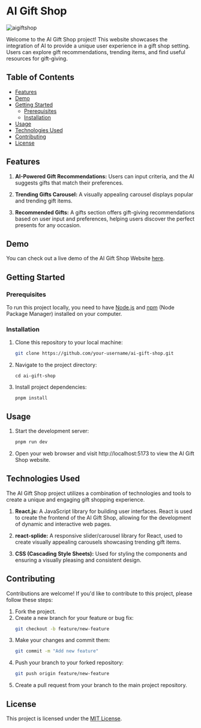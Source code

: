 # AI Gift Shop

![aigiftshop](https://github.com/Rishav1707/AI-Gift-Shop/assets/97666287/c46f81ad-1b46-445a-af44-f8d0859dc259)

Welcome to the AI Gift Shop project! This website showcases the integration of AI to provide a unique user experience in a gift shop setting. Users can explore gift recommendations, trending items, and find useful resources for gift-giving.

## Table of Contents
- [Features](#features)
- [Demo](#demo)
- [Getting Started](#getting-started)
  - [Prerequisites](#prerequisites)
  - [Installation](#installation)
- [Usage](#usage)
- [Technologies Used](#technologies-used)
- [Contributing](#contributing)
- [License](#license)

## Features

1. **AI-Powered Gift Recommendations:** Users can input criteria, and the AI suggests gifts that match their preferences.

2. **Trending Gifts Carousel:** A visually appealing carousel displays popular and trending gift items.

3. **Recommended Gifts:** A gifts section offers gift-giving recommendations based on user input and preferences, helping users discover the perfect presents for any occasion.

## Demo

You can check out a live demo of the AI Gift Shop Website [here](https://ai-gift-shop.vercel.app/).

## Getting Started

### Prerequisites

To run this project locally, you need to have [Node.js](https://nodejs.org/) and [npm](https://www.npmjs.com/) (Node Package Manager) installed on your computer.

### Installation

1. Clone this repository to your local machine:

   ```bash
   git clone https://github.com/your-username/ai-gift-shop.git
   ```   
2. Navigate to the project directory:
   ```
   cd ai-gift-shop
   ```
3. Install project dependencies:
   ```
   pnpm install
   ```

## Usage

1. Start the development server:
   ```bash
   pnpm run dev
   ```

2. Open your web browser and visit http://localhost:5173 to view the AI Gift Shop website.

## Technologies Used

The AI Gift Shop project utilizes a combination of technologies and tools to create a unique and engaging gift shopping experience.

1. **React.js:** A JavaScript library for building user interfaces. React is used to create the frontend of the AI Gift Shop, allowing for the development of dynamic and interactive web pages.

2. **react-splide:** A responsive slider/carousel library for React, used to create visually appealing carousels showcasing trending gift items.

3. **CSS (Cascading Style Sheets):** Used for styling the components and ensuring a visually pleasing and consistent design.


## Contributing

Contributions are welcome! If you'd like to contribute to this project, please follow these steps:

1. Fork the project.
2. Create a new branch for your feature or bug fix:
   ```bash
   git checkout -b feature/new-feature
   ```
3. Make your changes and commit them:
   ```bash
   git commit -m "Add new feature"
   ```
4. Push your branch to your forked repository:
   ```bash
   git push origin feature/new-feature
   ```
5. Create a pull request from your branch to the main project repository.

## License

This project is licensed under the [MIT License](https://opensource.org/license/mit/).
